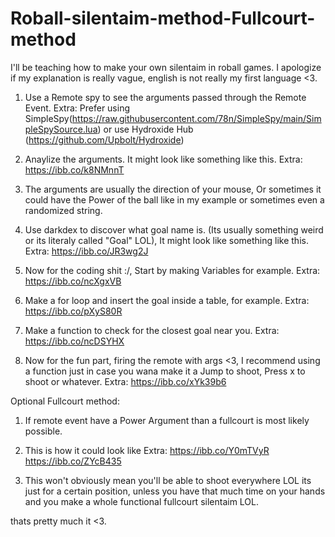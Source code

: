 # Roball-silentaim-method-Fullcourt-method
I'll be teaching how to make your own silentaim in roball games.
I apologize if my explanation is really vague, english is not really my first language <3.

1. Use a Remote spy to see the arguments passed through the Remote Event.
  Extra: Prefer using SimpleSpy(https://raw.githubusercontent.com/78n/SimpleSpy/main/SimpleSpySource.lua) or use Hydroxide Hub (https://github.com/Upbolt/Hydroxide)

2. Anaylize the arguments. It might look like something like this.
  Extra: https://ibb.co/k8NMnnT

3. The arguments are usually the direction of your mouse, Or sometimes it could have the Power of the ball like in my example or sometimes even a randomized string.


4. Use darkdex to discover what goal name is. (Its usually something weird or its literaly called "Goal" LOL), It might look like something like this.
  Extra: https://ibb.co/JR3wg2J
  
  
5. Now for the coding shit :/, Start by making Variables for example.
  Extra: https://ibb.co/ncXgxVB
  
  
6. Make a for loop and insert the goal inside a table, for example.
  Extra: https://ibb.co/pXyS80R
  
  
7. Make a function to check for the closest goal near you.
  Extra: https://ibb.co/ncDSYHX
  
8. Now for the fun part, firing the remote with args <3, I recommend using a function just in case you wana make it a Jump to shoot, Press x to shoot or whatever.
  Extra: https://ibb.co/xYk39b6
  
  
Optional Fullcourt method:
1. If remote event have a Power Argument than a fullcourt is most likely possible.

2. This is how it could look like
  Extra: 
  https://ibb.co/Y0mTVyR
  https://ibb.co/ZYcB435

3. This won't obviously mean you'll be able to shoot everywhere LOL its just for a certain position, unless you have that much time on your hands and you make a whole functional fullcourt silentaim LOL.

thats pretty much it <3.
